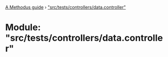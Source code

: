 [A Methodus guide](../README.md) › ["src/tests/controllers/data.controller"](_src_tests_controllers_data_controller_.md)

# Module: "src/tests/controllers/data.controller"


